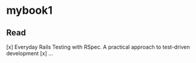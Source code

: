 # mybook1
## Read
[x] Everyday Rails Testing with RSpec. A practical approach to test-driven development 
[x] ...
